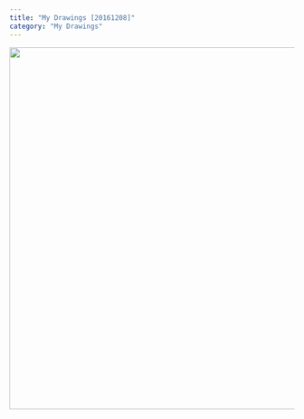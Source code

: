 ```yaml
---
title: "My Drawings [20161208]"
category: "My Drawings"
---
```


<img class="img-responsive center-block" src="https://raw.githubusercontent.com/joshua19881228/my_blogs/master/Life_Discovery/My_Drawings/20161208.jpg" alt="" width="640"/>

